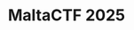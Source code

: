 ---
title: MaltaCTF 2025
description: This blog contains concise writeups for diverse MaltaCTF 2025 CTF challenges, covering domains like Reverse Engineering. Let's explore and enhance our cybersecurity skills together. 
image:

# Badge style
style:
    background: "#0177b8"
    color: "#fff"
---